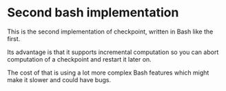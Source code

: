 # Second bash implementation

This is the second implementation of checkpoint, written in Bash like the first.

Its advantage is that it supports incremental computation so you can abort
computation of a checkpoint and restart it later on.

The cost of that is using a lot more complex Bash features which might make it
slower and could have bugs.
